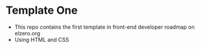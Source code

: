 # Template One
- This repo contains the first template in front-end developer roadmap on elzero.org
- Using HTML and CSS
